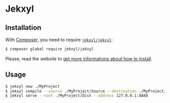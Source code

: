 # Jekxyl

## Installation

With [Composer](http://getcomposer.org/), you need to require
[`jekxyl/jekxyl`](https://packagist.org/packages/jekxyl/jekxyl):

```sh
$ composer global require jekxyl/jekxyl
```

Please, read the website to [get more informations about how to
install](http://hoa-project.net/Source.html).

## Usage

```sh
$ jekxyl new ./MyProject
$ jekxyl compile --source ./MyProject/Source --destination ./MyProject/Dist
$ jekxyl serve --root ./MyProject/Dist --address 127.0.0.1:8888
```
